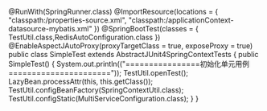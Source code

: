 @RunWith(SpringRunner.class)
@ImportResource(locations = { "classpath:/properties-source.xml",
		"classpath:/applicationContext-datasource-mybatis.xml" })
@SpringBootTest(classes = { TestUtil.class,RedisAutoConfiguration.class })
@EnableAspectJAutoProxy(proxyTargetClass = true, exposeProxy = true)
public class SimpleTest extends AbstractJUnit4SpringContextTests {
	public SimpleTest() {
		System.out.println(("================初始化单元用例======================"));
		TestUtil.openTest();
		LazyBean.processAttr(this, this.getClass());
		TestUtil.configBeanFactory(SpringContextUtil.class);
		TestUtil.configStatic(MultiServiceConfiguration.class);
	}
}